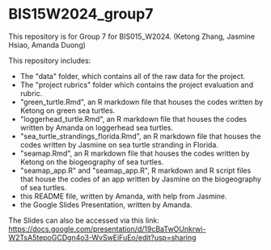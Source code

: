 # BIS15W2024_group7

This repository is for Group 7 for BIS015_W2024. (Ketong Zhang, Jasmine Hsiao, Amanda Duong)

This repository includes:
- The "data" folder, which contains all of the raw data for the project.
- The "project rubrics" folder which contains the project evaluation and rubric. 
- "green_turtle.Rmd", an R markdown file that houses the codes written by Ketong on green sea turtles.
- "loggerhead_turtle.Rmd", an R markdown file that houses the codes written by Amanda on loggerhead sea turtles. 
- "sea_turtle_strandings_florida.Rmd", an R markdown file that houses the codes written by Jasmine on sea turtle stranding in Florida.
- "seamap.Rmd", an R markdown file that houses the codes written by Ketong on the biogeography of sea turtles.
- "seamap_app.R" and "seamap_app.R", R markdown and R script files that house the codes of an app written by Jasmine on the biogeography of sea turtles.
- this README file, written by Amanda, with help from Jasmine.
- the Google Slides Presentation, written by Amanda.

The Slides can also be accessed via this link:
https://docs.google.com/presentation/d/19cBaTwOUnkrwi-W2TsA5tepoGCDgn4o3-WvSwEiFuEo/edit?usp=sharing

